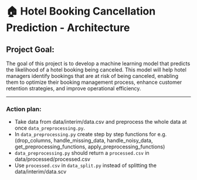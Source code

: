 # 🏠 **Hotel Booking Cancellation Prediction - Architecture**

## **Project Goal:**

The goal of this project is to develop a machine learning model that predicts the likelihood of a hotel booking being canceled. This model will help hotel managers identify bookings that are at risk of being canceled, enabling them to optimize their booking management process, enhance customer retention strategies, and improve operational efficiency.




---
### Action plan:
- Take data from data/interim/data.csv and preprocess the whole data at once `data_preprocessing.py`.
- In `data_preprocessing.py` create step by step functions for e.g. (drop_columns, handle_missing_data, handle_noisy_data, get_preprocessing_functions, apply_preprocessing_functions) 
- `data_preprocessing.py` should return a `processed.csv` in data/processed/processed.csv 
- Use `processed.csv` in `data_split.py` instead of splitting the data/interim/data.scv